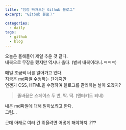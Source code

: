 ```yaml
---
title: "점점 빠져드는 Github 블로그"
excerpt: "Gitbub 블로그"

categories:
  - daily
tags:
  - github
  - blog
---
```


오늘은 올해들어 제일 추운 것 같다.  
내복으로 무장을 했지만 역시나 춥다. (벌써 내복이라니.ㅋㅋㅋ)  

매일 조금씩 너를 알아가고 있다.  
지금은 md파일 수정하는 단계지만  
언젠가 CSS, HTML을 수정하여 블로그를 관리하는 날이 오겠지?  
> 줄바꿈은 스페이스 두 번, 딱. 딱. (엔터키도 되네)

내은 md파일에 대해 알아보려고 한다.  
그럼...

근데 아래로 여러 칸 뛰울려면 어떻게 해야하지..???
